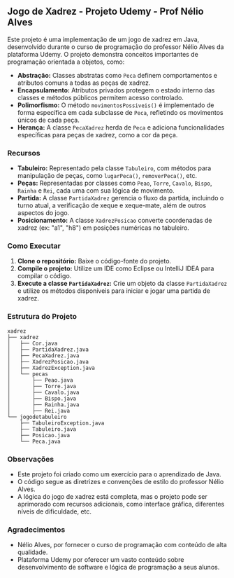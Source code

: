 ## Jogo de Xadrez - Projeto Udemy - Prof Nélio Alves

Este projeto é uma implementação de um jogo de xadrez em Java, desenvolvido durante o curso de programação do professor Nélio Alves da plataforma Udemy. O projeto demonstra conceitos importantes de programação orientada a objetos, como:

* **Abstração:**  Classes abstratas como `Peca` definem comportamentos e atributos comuns a todas as peças de xadrez.
* **Encapsulamento:**  Atributos privados protegem o estado interno das classes e métodos públicos permitem acesso controlado.
* **Polimorfismo:**  O método `movimentosPossiveis()` é implementado de forma específica em cada subclasse de `Peca`, refletindo os movimentos únicos de cada peça.
* **Herança:**  A classe `PecaXadrez` herda de `Peca` e adiciona funcionalidades específicas para peças de xadrez, como a cor da peça.

### Recursos

* **Tabuleiro:** Representado pela classe `Tabuleiro`, com métodos para manipulação de peças, como `lugarPeca()`, `removerPeca()`, etc.
* **Peças:** Representadas por classes como `Peao`, `Torre`, `Cavalo`, `Bispo`, `Rainha` e `Rei`, cada uma com sua lógica de movimento.
* **Partida:**  A classe `PartidaXadrez` gerencia o fluxo da partida, incluindo o turno atual, a verificação de xeque e xeque-mate, além de outros aspectos do jogo.
* **Posicionamento:**  A classe `XadrezPosicao` converte coordenadas de xadrez (ex: "a1", "h8") em posições numéricas no tabuleiro.

### Como Executar

1. **Clone o repositório:** Baixe o código-fonte do projeto.
2. **Compile o projeto:** Utilize um IDE como Eclipse ou IntelliJ IDEA para compilar o código.
3. **Execute a classe `PartidaXadrez`:**  Crie um objeto da classe `PartidaXadrez` e utilize os métodos disponíveis para iniciar e jogar uma partida de xadrez.

### Estrutura do Projeto

```
xadrez
├── xadrez
│   ├── Cor.java
│   ├── PartidaXadrez.java
│   ├── PecaXadrez.java
│   ├── XadrezPosicao.java
│   ├── XadrezException.java
│   └── pecas
│       ├── Peao.java
│       ├── Torre.java
│       ├── Cavalo.java
│       ├── Bispo.java
│       ├── Rainha.java
│       ├── Rei.java
└── jogodetabuleiro
    ├── TabuleiroException.java
    ├── Tabuleiro.java
    ├── Posicao.java
    └── Peca.java
```

### Observações

* Este projeto foi criado como um exercício para o aprendizado de Java.
* O código segue as diretrizes e convenções de estilo do professor Nélio Alves.
* A lógica do jogo de xadrez está completa, mas o projeto pode ser aprimorado com recursos adicionais, como interface gráfica, diferentes níveis de dificuldade, etc.

### Agradecimentos

* Nélio Alves, por fornecer o curso de programação com conteúdo de alta qualidade.
* Plataforma Udemy por oferecer um vasto conteúdo sobre desenvolvimento de software e lógica de programação a seus alunos.
